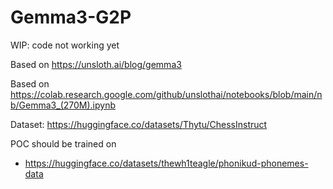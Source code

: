 # Gemma3-G2P

WIP: code not working yet

Based on https://unsloth.ai/blog/gemma3

Based on https://colab.research.google.com/github/unslothai/notebooks/blob/main/nb/Gemma3_(270M).ipynb


Dataset: https://huggingface.co/datasets/Thytu/ChessInstruct

POC should be trained on 

- https://huggingface.co/datasets/thewh1teagle/phonikud-phonemes-data